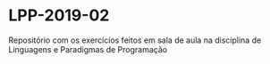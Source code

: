 # LPP-2019-02

Repositório com os exercícios feitos em sala de aula na disciplina de Linguagens e Paradigmas de Programação
